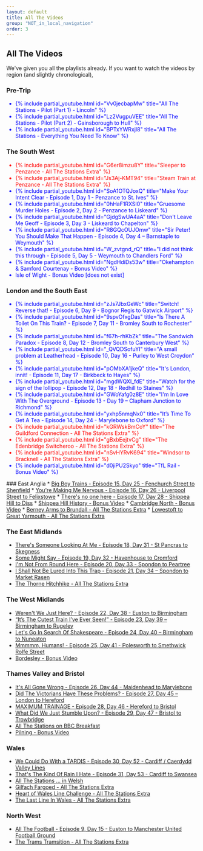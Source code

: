 ```yaml
---
layout: default
title: All The Videos
group: "NOT_in_local_navigation"
order: 3
---
```

## All The Videos

We've given you all the playlists already. If you want to watch the videos by region (and slightly chronological),

### Pre-Trip
<ul>
<span style="display:list-item;list-style-type:disc;color:blue">{% include partial_youtube.html id="Vv0jecbapMw" title="All The Stations - Pilot (Part 1) - Lincoln" %}</span>
<span style="display:list-item;list-style-type:disc;color:blue">{% include partial_youtube.html id="Lz2VugpuVEE" title="All The Stations - Pilot (Part 2) - Gainsborough to Hull" %}</span>
<span style="display:list-item;list-style-type:disc;color:blue">{% include partial_youtube.html id="BPTxYWRxjI8" title="All The Stations - Everything You Need To Know" %}</span>
</ul>

### The South West
<ul>
<span style="display:list-item;list-style-type:disc;color:red">{% include partial_youtube.html id="G6er8imzu8Y" title="Sleeper to Penzance - All The Stations Extra" %}</span>
<span style="display:list-item;list-style-type:disc;color:red">{% include partial_youtube.html id="Js3Aj-KMT94" title="Steam Train at Penzance - All The Stations Extra" %}</span>
<span style="display:list-item;list-style-type:disc;color:blue">{% include partial_youtube.html id="SoA1OTQJoxQ" title="Make Your Intent Clear - Episode 1, Day 1 - Penzance to St. Ives" %}</span>
<span style="display:list-item;list-style-type:disc;color:blue">{% include partial_youtube.html id="0hHaF1RXSl0" title="Gruesome Murder Holes - Episode 2, Day 2 - Penzance to Liskeard" %}</span>
<span style="display:list-item;list-style-type:disc;color:blue">{% include partial_youtube.html id="GjdgSwUA4aA" title="Don't Leave Me Geoff - Episode 3, Day 3 - Liskeard to Chapelton" %}</span>
<span style="display:list-item;list-style-type:disc;color:blue">{% include partial_youtube.html id="R8GQcOUJOmw" title="Sir Peter! You Should Make That Happen - Episode 4, Day 4 – Barnstaple to Weymouth" %}</span>
<span style="display:list-item;list-style-type:disc;color:blue">{% include partial_youtube.html id="W_zvtgnd_rQ" title="I did not think this through - Episode 5, Day 5 - Weymouth to Chandlers Ford" %}</span>
<span style="display:list-item;list-style-type:disc;color:blue">{% include partial_youtube.html id="NgdHdiDs53w" title="Okehampton & Samford Courtenay - Bonus Video" %}</span>
<span style="display:list-item;list-style-type:disc;color:blue">Isle of Wight - Bonus Video [does not exist]</span>
</ul>

### London and the South East
<ul>
<span style="display:list-item;list-style-type:disc;color:blue">{% include partial_youtube.html id="zJs7JbxGeWc" title="Switch! Reverse that! - Episode 6, Day 9 - Bognor Regis to Gatwick Airport" %}</span>
<span style="display:list-item;list-style-type:disc;color:blue">{% include partial_youtube.html id="9spvOfxgDas" title="Is There A Toilet On This Train? - Episode 7, Day 11 - Bromley South to Rochester" %}</span>
<span style="display:list-item;list-style-type:disc;color:blue">{% include partial_youtube.html id="f67h-rhKbZk" title="The Sandwich Paradox - Episode 8, Day 12 - Bromley South to Canterbury West" %}</span>
<span style="display:list-item;list-style-type:disc;color:blue">{% include partial_youtube.html id="_QVQDSofuYI" title="A small problem at Leatherhead - Episode 10, Day 16 - Purley to West Croydon" %}</span>
<span style="display:list-item;list-style-type:disc;color:blue">{% include partial_youtube.html id="pOMbXA1jkeQ" title="It's London, innit! - Episode 11, Day 17 - Birkbeck to Hayes" %}</span>
<span style="display:list-item;list-style-type:disc;color:blue">{% include partial_youtube.html id="mgdWQXI_fdE" title="Watch for the sign of the lollipop - Episode 12, Day 18 - Redhill to Staines" %}</span>
<span style="display:list-item;list-style-type:disc;color:blue">{% include partial_youtube.html id="GWoYafg0z8E" title="I'm In Love With The Overground - Episode 13 - Day 19 – Clapham Junction to Richmond" %}</span>
<span style="display:list-item;list-style-type:disc;color:blue">{% include partial_youtube.html id="yxhp5nmqNx0" title="It’s Time To Get A Tea - Episode 14, Day 24 - Marylebone to Oxford" %}</span>
<span style="display:list-item;list-style-type:disc;color:red">{% include partial_youtube.html id="kGRWskBmCoY" title="The Guildford Connection - All The Stations Extra" %}</span>
<span style="display:list-item;list-style-type:disc;color:red">{% include partial_youtube.html id="gBxbEejtvCg" title="The Edenbridge Switcheroo - All The Stations Extra" %}</span>
<span style="display:list-item;list-style-type:disc;color:red">{% include partial_youtube.html id="nSvHYRvK694" title="Windsor to Bracknell - All The Stations Extra" %}</span>
<span style="display:list-item;list-style-type:disc;color:blue">{% include partial_youtube.html id="d0jiPU2Skyo" title="TfL Rail - Bonus Video" %}</span>
</ul>
### East Anglia
* <a href="https://www.youtube.com/watch?v=rE67aOXG-3k">Big Boy Trains - Episode 15, Day 25 - Fenchurch Street to Shenfield</a>
* <a href="https://www.youtube.com/watch?v=V9HZgIgzJRc">You're Making Me Nervous - Episode 16, Day 26 - Liverpool Street to Felixstowe</a>
* <a href="https://www.youtube.com/watch?v=01AJAWHNd5o">There's no one here - Episode 17, Day 28 - Shippea Hill to Diss</a>
* <a href="https://www.youtube.com/watch?v=8u9txoAsIKg">Shippea Hill History - Bonus Video</a>
* <a href="https://www.youtube.com/watch?v=DT63ap0kRzs">Cambridge North - Bonus Video</a>
* <a href="https://www.youtube.com/watch?v=oreWrhkosfs">Berney Arms to Brundall - All The Stations Extra</a>
* <a href="https://www.youtube.com/watch?v=8a_hz3n3_Xc">Lowestoft to Great Yarmouth - All The Stations Extra</a>

### The East Midlands
* <a href="https://www.youtube.com/watch?v=d4QaT7-O1TI">There's Someone Looking At Me - Episode 18, Day 31 - St Pancras to Skegness</a>
* <a href="https://www.youtube.com/watch?v=Kci2o53e5A4">Some Might Say - Episode 19, Day 32 - Havenhouse to Cromford</a>
* <a href="https://www.youtube.com/watch?v=Dnjk_5tow8Y">I'm Not From Round Here - Episode 20, Day 33 - Spondon to Peartree</a>
* <a href="https://www.youtube.com/watch?v=CwWckxVfxk8">I Shall Not Be Lured Into This Trap - Episode 21, Day 34 – Spondon to Market Rasen</a>
* <a href="https://www.youtube.com/watch?v=SP6FDDLhPrg">The Thorne Hitchhike - All The Stations Extra</a>

### The West Midlands
* <a href="https://www.youtube.com/watch?v=a5bLDmrCAgQ">Weren't We Just Here? - Episode 22, Day 38 - Euston to Birmingham</a>
* <a href="https://www.youtube.com/watch?v=CY6pEVFrWEk">“It’s The Cutest Train I’ve Ever Seen!” - Episode 23, Day 39 – Birmingham to Rugeley</a>
* <a href="https://www.youtube.com/watch?v=bj61cgKTcT8">Let's Go In Search Of Shakespeare - Episode 24, Day 40 – Birmingham to Nuneaton</a>
* <a href="https://www.youtube.com/watch?v=GDoF3jYNiH4">Mmmmm, Humans! - Episode 25, Day 41 - Polesworth to Smethwick Rolfe Street</a>
* <a href="https://www.youtube.com/watch?v=oa3ZKKYcQx0">Bordesley - Bonus Video</a>

### Thames Valley and Bristol
* <a href="https://www.youtube.com/watch?v=rL2PQ0zteps">It's All Gone Wrong - Episode 26, Day 44 - Maidenhead to Marylebone</a>
* <a href="https://www.youtube.com/watch?v=b_tFXGZeXms">Did The Victorians Have These Problems? - Episode 27, Day 45 – London to Hereford</a>
* <a href="https://www.youtube.com/watch?v=Ajeljug8rZk">MAXIMUM TRAINAGE - Episode 28, Day 46 - Hereford to Bristol</a>
* <a href="https://www.youtube.com/watch?v=7XmNCalJy5M">What Did We Just Stumble Upon? - Episode 29, Day 47 - Bristol to Trowbridge</a>
* <a href="https://www.youtube.com/watch?v=2TP3E0Scyhs">All The Stations on BBC Breakfast</a>
* <a href="https://www.youtube.com/watch?v=4QXdtEOeoAg">Pilning - Bonus Video</a>

### Wales
* <a href="https://www.youtube.com/watch?v=vnj7AD__sU0">We Could Do With a TARDIS - Episode 30, Day 52 - Cardiff / Caerdydd Valley Lines</a>
* <a href="https://www.youtube.com/watch?v=fnWkzgF-EdQ">That's The Kind Of Rain I Hate - Episode 31, Day 53 - Cardiff to Swansea</a>
* <a href="https://www.youtube.com/watch?v=DnVNGzPIDp4">All The Stations ... in Welsh</a>
* <a href="https://www.youtube.com/watch?v=Kuig0dgrtoQ">Gilfach Fargoed - All The Stations Extra</a>
* <a href="https://www.youtube.com/watch?v=la8Oh_ZxaG4">Heart of Wales Line Challenge - All The Stations Extra</a>
* <a href="https://www.youtube.com/watch?v=cURySKPJ0IM">The Last Line In Wales - All The Stations Extra</a>

### North West
* <a href="https://www.youtube.com/watch?v=p-Z5V7kQqQ0">All The Football - Episode 9, Day 15 - Euston to Manchester United Football Ground</a>
* <a href="https://www.youtube.com/watch?v=F5Rf3_GsJf4">The Trams Tramsition - All The Stations Extra</a>
